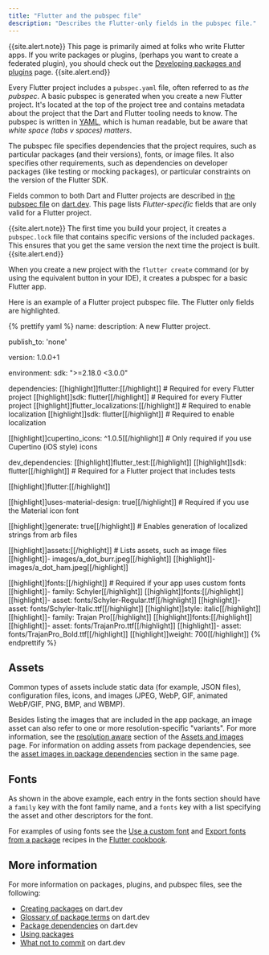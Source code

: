 ```yaml
---
title: "Flutter and the pubspec file"
description: "Describes the Flutter-only fields in the pubspec file."
---
```


{{site.alert.note}}
  This page is primarily aimed at folks who write
  Flutter apps. If you write packages or plugins, 
  (perhaps you want to create a federated plugin),
  you should check out the
  [Developing packages and plugins][] page.
{{site.alert.end}}

Every Flutter project includes a `pubspec.yaml` file,
often referred to as _the pubspec_.
A basic pubspec is generated when you create
a new Flutter project. It's located at the top
of the project tree and contains metadata about
the project that the Dart and Flutter tooling
needs to know. The pubspec is written in
[YAML][], which is human readable, but be aware
that _white space (tabs v spaces) matters_.

[YAML]: https://yaml.org/

The pubspec file specifies dependencies
that the project requires, such as particular packages
(and their versions), fonts, or image files.
It also specifies other requirements, such as 
dependencies on developer packages (like
testing or mocking packages), or particular
constraints on the version of the Flutter SDK. 

Fields common to both Dart and Flutter projects
are described in [the pubspec file][] on [dart.dev][].
This page lists _Flutter-specific_ fields
that are only valid for a Flutter project.

{{site.alert.note}}
  The first time you build your project, it
  creates a `pubspec.lock` file that contains
  specific versions of the included packages.
  This ensures that you get the same version
  the next time the project is built.
{{site.alert.end}}

[the pubspec file]: {{site.dart-site}}/tools/pub/pubspec
[dart.dev]: {{site.dart-site}}

When you create a new project with the
`flutter create` command (or by using the
equivalent button in your IDE), it creates
a pubspec for a basic Flutter app.

Here is an example of a Flutter project pubspec file.
The Flutter only fields are highlighted.

{% prettify yaml %}
name: <project name>
description: A new Flutter project.

publish_to: 'none'

version: 1.0.0+1

environment:
  sdk: ">=2.18.0 <3.0.0"

dependencies:
  [[highlight]]flutter:[[/highlight]]       # Required for every Flutter project
    [[highlight]]sdk: flutter[[/highlight]] # Required for every Flutter project
  [[highlight]]flutter_localizations:[[/highlight]] # Required to enable localization
    [[highlight]]sdk: flutter[[/highlight]]         # Required to enable localization

  [[highlight]]cupertino_icons: ^1.0.5[[/highlight]] # Only required if you use Cupertino (iOS style) icons

dev_dependencies:
  [[highlight]]flutter_test:[[/highlight]]
    [[highlight]]sdk: flutter[[/highlight]] # Required for a Flutter project that includes tests

[[highlight]]flutter:[[/highlight]]

  [[highlight]]uses-material-design: true[[/highlight]] # Required if you use the Material icon font

  [[highlight]]generate: true[[/highlight]] # Enables generation of localized strings from arb files

  [[highlight]]assets:[[/highlight]]  # Lists assets, such as image files
    [[highlight]]- images/a_dot_burr.jpeg[[/highlight]]
    [[highlight]]- images/a_dot_ham.jpeg[[/highlight]]

  [[highlight]]fonts:[[/highlight]]              # Required if your app uses custom fonts
    [[highlight]]- family: Schyler[[/highlight]]
      [[highlight]]fonts:[[/highlight]]
        [[highlight]]- asset: fonts/Schyler-Regular.ttf[[/highlight]]
        [[highlight]]- asset: fonts/Schyler-Italic.ttf[[/highlight]]
          [[highlight]]style: italic[[/highlight]]
    [[highlight]]- family: Trajan Pro[[/highlight]]
      [[highlight]]fonts:[[/highlight]]
        [[highlight]]- asset: fonts/TrajanPro.ttf[[/highlight]]
        [[highlight]]- asset: fonts/TrajanPro_Bold.ttf[[/highlight]]
          [[highlight]]weight: 700[[/highlight]]
{% endprettify %}
 
## Assets

Common types of assets include static data
(for example, JSON files), configuration files,
icons, and images (JPEG, WebP, GIF,
animated WebP/GIF, PNG, BMP, and WBMP).

Besides listing the images that are included in the
app package, an image asset can also refer to one or more
resolution-specific "variants". For more information,
see the [resolution aware][] section of the
[Assets and images][] page.
For information on adding assets from package
dependencies, see the
[asset images in package dependencies][]
section in the same page.

[Assets and images]: {{site.url}}/ui/assets-and-images
[asset images in package dependencies]: {{site.url}}/ui/assets-and-images#from-packages
[resolution aware]: {{site.url}}/ui/assets-and-images#resolution-aware

## Fonts

As shown in the above example,
each entry in the fonts section should have a
`family` key with the font family name,
and a `fonts` key with a list specifying the
asset and other descriptors for the font.

For examples of using fonts
see the [Use a custom font][] and
[Export fonts from a package][] recipes in the
[Flutter cookbook][].

[Export fonts from a package]: {{site.url}}/cookbook/design/package-fonts
[Flutter cookbook]: {{site.url}}/cookbook
[Use a custom font]: {{site.url}}/cookbook/design/fonts

## More information

For more information on packages, plugins,
and pubspec files, see the following:

* [Creating packages][] on dart.dev
* [Glossary of package terms][] on dart.dev
* [Package dependencies][] on dart.dev
* [Using packages][]
* [What not to commit][] on dart.dev

[Creating packages]: {{site.dart-site}}/guides/libraries/create-library-packages
[Developing packages and plugins]: {{site.url}}/packages-and-plugins/developing-packages
[Federated plugins]: {{site.url}}/packages-and-plugins/developing-packages#federated-plugins
[Glossary of package terms]: {{site.dart-site}}/tools/pub/glossary
[Package dependencies]: {{site.dart-site}}/tools/pub/dependencies
[Using packages]: {{site.url}}/packages-and-plugins/using-packages
[What not to commit]: {{site.dart-site}}/guides/libraries/private-files#pubspeclock
